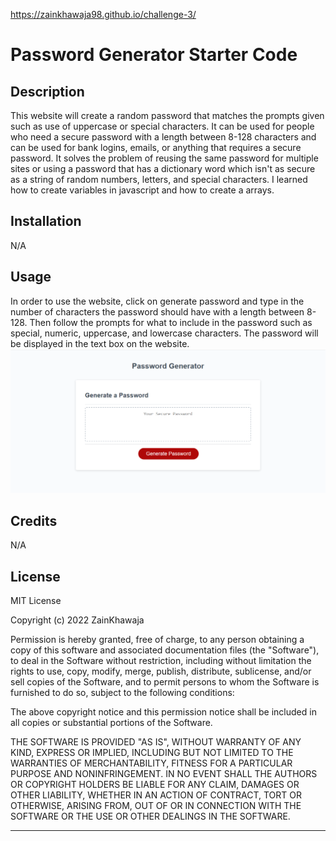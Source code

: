 https://zainkhawaja98.github.io/challenge-3/
# Password Generator Starter Code

## Description

This website will create a random password that matches the prompts given such as use of uppercase or special characters. It can be used for people who need a secure password with a length between 8-128 characters and can be used for bank logins, emails, or anything that requires a secure password. It solves the problem of reusing the same password for multiple sites or using a password that has a dictionary word which isn't as secure as a string of random numbers, letters, and special characters. I learned how to create variables in javascript and how to create a arrays.

## Installation

N/A

## Usage

In order to use the website, click on generate password and type in the number of characters the password should have with a length between 8-128. Then follow the prompts for what to include in the password such as special, numeric, uppercase, and lowercase characters. The password will be displayed in the text box on the website.
![password-website](images/website.png)

## Credits

N/A

## License

MIT License

Copyright (c) 2022 ZainKhawaja

Permission is hereby granted, free of charge, to any person obtaining a copy of this software and associated documentation files (the "Software"), to deal in the Software without restriction, including without limitation the rights to use, copy, modify, merge, publish, distribute, sublicense, and/or sell copies of the Software, and to permit persons to whom the Software is furnished to do so, subject to the following conditions:

The above copyright notice and this permission notice shall be included in all copies or substantial portions of the Software.

THE SOFTWARE IS PROVIDED "AS IS", WITHOUT WARRANTY OF ANY KIND, EXPRESS OR IMPLIED, INCLUDING BUT NOT LIMITED TO THE WARRANTIES OF MERCHANTABILITY, FITNESS FOR A PARTICULAR PURPOSE AND NONINFRINGEMENT. IN NO EVENT SHALL THE AUTHORS OR COPYRIGHT HOLDERS BE LIABLE FOR ANY CLAIM, DAMAGES OR OTHER LIABILITY, WHETHER IN AN ACTION OF CONTRACT, TORT OR OTHERWISE, ARISING FROM, OUT OF OR IN CONNECTION WITH THE SOFTWARE OR THE USE OR OTHER DEALINGS IN THE SOFTWARE.

---